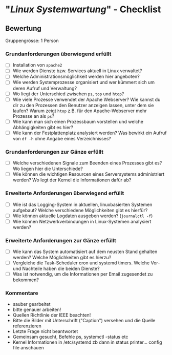 # "*Linux Systemwartung*" - Checklist

## Bewertung 
Gruppengrösse: 1 Person

### Grundanforderungen **überwiegend erfüllt**
- [ ] Installation von `apache2` 
- [ ] Wie werden Dienste bzw. Services aktuell in Linux verwaltet?
- [ ] Welche Administrationsmöglichkeit werden hier angeboten?
- [ ] Wie werden Systemprozesse organisiert und wer kümmert sich um deren Aufruf und Verwaltung?
- [ ] Wo liegt der Unterschied zwischen `ps`, `top` und `htop`?
- [ ] Wie viele Prozesse verwendet der Apache Webserver? Wie kannst du dir zu den Prozessen den Benutzer anzeigen lassen, unter dem sie laufen? Warum zeigt `htop` z.B. für den Apache-Webserver mehr Prozesse an als `ps`?
- [ ] Wie kann man sich einen Prozessbaum vorstellen und welche Abhängigkeiten gibt es hier?
- [ ] Wie kann der Festplattenplatz analysiert werden? Was bewirkt ein Aufruf von `df -h` ohne Angabe eines Verzeichnisses?

### Grundanforderungen **zur Gänze erfüllt**
- [ ] Welche verschiedenen Signale zum Beenden eines Prozesses gibt es? Wo liegen hier die Unterschiede?
- [ ] Wie können die wichtigen Resourcen eines Serversystems administriert werden? Wo legt der Kernel die Informationen dafür ab?

### Erweiterte Anforderungen **überwiegend erfüllt**
- [ ] Wie ist das Logging-System in aktuellen, linuxbasierten Systemen aufgebaut? Welche verschiedene Möglichkeiten gibt es hierfür?
- [ ] Wie können aktuelle Logdaten ausgeben werden? (`journalctl -f`)
- [ ] Wie können Netzwerkverbindungen in Linux-Systemen analysiert werden?

### Erweiterte Anforderungen **zur Gänze erfüllt**
- [ ] Wie kann das System automatisiert auf dem neusten Stand gehalten werden? Welche Möglichkeiten gibt es hierzu?
- [ ] Vergleiche die Task-Scheduler cron und systemd timers. Welche Vor- und Nachteile haben die beiden Dienste?
- [ ] Was ist notwendig, um die Informationen per Email zugesendet zu bekommen?

### Kommentare
- sauber gearbeitet
- bitte genauer arbeiten!
- Quellen Richtlinie der IEEE beachten!
- Bitte die Bilder mit Unterschrift ("Caption") versehen und die Quelle referenzieren
- Letzte Frage nicht beantwortet
- Gemeinsam gesucht, Befehle ps, systemctl -status etc
- Kernel Informationen in /etc/systemd zb dann in status printer... config file anschauen

